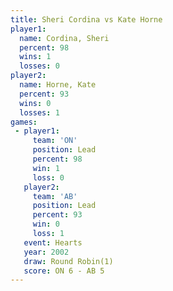 ```yaml
---
title: Sheri Cordina vs Kate Horne
player1:              
  name: Cordina, Sheri
  percent: 98         
  wins: 1             
  losses: 0           
player2:              
  name: Horne, Kate   
  percent: 93         
  wins: 0             
  losses: 1           
games:
 - player1:        
     team: 'ON'    
     position: Lead
     percent: 98   
     win: 1        
     loss: 0       
   player2:        
     team: 'AB'    
     position: Lead
     percent: 93   
     win: 0        
     loss: 1       
   event: Hearts       
   year: 2002          
   draw: Round Robin(1)
   score: ON 6 - AB 5  
---
```

